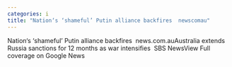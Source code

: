 ```yaml
---
categories: i
title: "Nation‘s ‘shameful’ Putin alliance backfires  newscomau"
---
```

Nation‘s ‘shameful’ Putin alliance backfires&nbsp;&nbsp;news.com.auAustralia extends Russia sanctions for 12 months as war intensifies&nbsp;&nbsp;SBS NewsView Full coverage on Google News